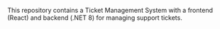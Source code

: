 This repository contains a Ticket Management System with a frontend (React) and backend (.NET 8) for managing support tickets.